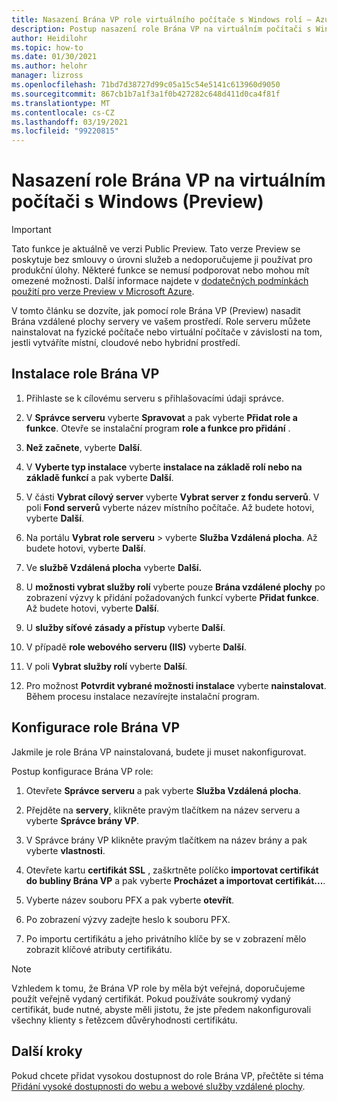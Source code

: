 ```yaml
---
title: Nasazení Brána VP role virtuálního počítače s Windows rolí – Azure
description: Postup nasazení role Brána VP na virtuálním počítači s Windows
author: Heidilohr
ms.topic: how-to
ms.date: 01/30/2021
ms.author: helohr
manager: lizross
ms.openlocfilehash: 71bd7d38727d99c05a15c54e5141c613960d9050
ms.sourcegitcommit: 867cb1b7a1f3a1f0b427282c648d411d0ca4f81f
ms.translationtype: MT
ms.contentlocale: cs-CZ
ms.lasthandoff: 03/19/2021
ms.locfileid: "99220815"
---
```

# <a name="deploy-the-rd-gateway-role-in-windows-virtual-desktop-preview"></a>Nasazení role Brána VP na virtuálním počítači s Windows (Preview)

> [!IMPORTANT]
> Tato funkce je aktuálně ve verzi Public Preview.
> Tato verze Preview se poskytuje bez smlouvy o úrovni služeb a nedoporučujeme ji používat pro produkční úlohy. Některé funkce se nemusí podporovat nebo mohou mít omezené možnosti.
> Další informace najdete v [dodatečných podmínkách použití pro verze Preview v Microsoft Azure](https://azure.microsoft.com/support/legal/preview-supplemental-terms/).

V tomto článku se dozvíte, jak pomocí role Brána VP (Preview) nasadit Brána vzdálené plochy servery ve vašem prostředí. Role serveru můžete nainstalovat na fyzické počítače nebo virtuální počítače v závislosti na tom, jestli vytváříte místní, cloudové nebo hybridní prostředí.

## <a name="install-the-rd-gateway-role"></a>Instalace role Brána VP

1. Přihlaste se k cílovému serveru s přihlašovacími údaji správce.

2. V **Správce serveru** vyberte **Spravovat** a pak vyberte **Přidat role a funkce**. Otevře se instalační program **role a funkce pro přidání** .

3. **Než začnete**, vyberte **Další**.

4. V **Vyberte typ instalace** vyberte **instalace na základě rolí nebo na základě funkcí** a pak vyberte **Další**.

5. V části **Vybrat cílový server** vyberte **Vybrat server z fondu serverů**. V poli **Fond serverů** vyberte název místního počítače. Až budete hotovi, vyberte **Další**.

6. Na portálu **Vybrat role serveru**  >  vyberte **Služba Vzdálená plocha**. Až budete hotovi, vyberte **Další**.

7. Ve **službě Vzdálená plocha** vyberte **Další.**

8. U **možnosti vybrat služby rolí** vyberte pouze **Brána vzdálené plochy** po zobrazení výzvy k přidání požadovaných funkcí vyberte **Přidat funkce**. Až budete hotovi, vyberte **Další**.

9. U **služby síťové zásady a přístup** vyberte **Další**.

10. V případě **role webového serveru (IIS)** vyberte **Další**.

11. V poli **Vybrat služby rolí** vyberte **Další**.

12. Pro možnost **Potvrdit vybrané možnosti instalace** vyberte **nainstalovat**. Během procesu instalace nezavírejte instalační program.

## <a name="configure-rd-gateway-role"></a>Konfigurace role Brána VP

Jakmile je role Brána VP nainstalovaná, budete ji muset nakonfigurovat.

Postup konfigurace Brána VP role:

1. Otevřete **Správce serveru** a pak vyberte **Služba Vzdálená plocha**.

2. Přejděte na **servery**, klikněte pravým tlačítkem na název serveru a vyberte **Správce brány VP**.

3. V Správce brány VP klikněte pravým tlačítkem na název brány a pak vyberte **vlastnosti**.

4. Otevřete kartu **certifikát SSL** , zaškrtněte políčko **importovat certifikát do bubliny Brána VP** a pak vyberte **Procházet a importovat certifikát...**.

5. Vyberte název souboru PFX a pak vyberte **otevřít**.

6. Po zobrazení výzvy zadejte heslo k souboru PFX.

7. Po importu certifikátu a jeho privátního klíče by se v zobrazení mělo zobrazit klíčové atributy certifikátu.

>[!NOTE]
>Vzhledem k tomu, že Brána VP role by měla být veřejná, doporučujeme použít veřejně vydaný certifikát. Pokud používáte soukromý vydaný certifikát, bude nutné, abyste měli jistotu, že jste předem nakonfigurovali všechny klienty s řetězcem důvěryhodnosti certifikátu.

## <a name="next-steps"></a>Další kroky

Pokud chcete přidat vysokou dostupnost do role Brána VP, přečtěte si téma [Přidání vysoké dostupnosti do webu a webové služby vzdálené plochy](/windows-server/remote/remote-desktop-services/rds-rdweb-gateway-ha).